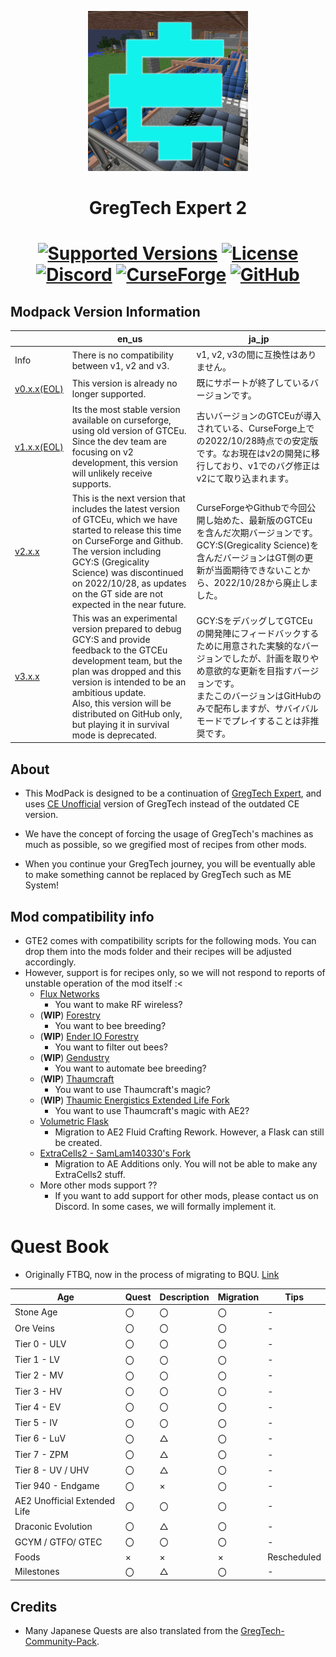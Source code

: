 <p align="center"><img src="https://github.com/GTModpackTeam/gregtech-expert-2/blob/main/overrides/config/txloader/load/custommainmenu/textures/logo.png" alt="Logo" width="256" height="256"></p>
<h1 align="center">GregTech Expert 2</h1>
<h1 align="center">
    <a href="https://www.curseforge.com/minecraft/modpacks/gregtech-expert-2"><img src="https://img.shields.io/badge/Available%20for-MC%201.12.2%20-informational?style=for-the-badge" alt="Supported Versions"></a>
    <a href="https://github.com/GTModpackTeam/gregtech-expert-2/blob/main/LICENSE"><img src="https://img.shields.io/github/license/GTModpackTeam/gregtech-expert-2?style=for-the-badge" alt="License"></a>
    <a href="https://discord.gg/xBwHpZyZdW"><img src="https://img.shields.io/discord/945647524855812176?color=5464ec&label=Discord&style=for-the-badge" alt="Discord"></a>
    <a href="https://www.curseforge.com/minecraft/modpacks/gregtech-expert-2"><img src="https://cf.way2muchnoise.eu/565238.svg?badge_style=for_the_badge" alt="CurseForge"></a>
    <a href="https://www.curseforge.com/minecraft/modpacks/gregtech-expert-2/releases"><img src="https://img.shields.io/github/downloads/GTModpackTeam/gregtech-expert-2/total?sort=semver&logo=github&label=&style=for-the-badge&color=2d2d2d&labelColor=545454&logoColor=FFFFFF" alt="GitHub"></a>
</h1>


## Modpack Version Information

|  | en_us | ja_jp |
| - | - | - |
| Info | There is no compatibility between v1, v2 and v3. | v1, v2, v3の間に互換性はありません。 |
| [v0.x.x(EOL)](/CHANGELOG_v0.md) | This version is already no longer supported. | 既にサポートが終了しているバージョンです。 |
| [v1.x.x(EOL)](/CHANGELOG_v1.md) | Its the most stable version available on curseforge, using old version of GTCEu. Since the dev team are focusing on v2 development, this version will unlikely receive supports. | 古いバージョンのGTCEuが導入されている、CurseForge上での2022/10/28時点での安定版です。なお現在はv2の開発に移行しており、v1でのバグ修正はv2にて取り込まれます。 |
| [v2.x.x](/CHANGELOG_v2.md) | This is the next version that includes the latest version of GTCEu, which we have started to release this time on CurseForge and Github.<br />The version including GCY:S (Gregicality Science) was discontinued on 2022/10/28, as updates on the GT side are not expected in the near future. | CurseForgeやGithubで今回公開し始めた、最新版のGTCEuを含んだ次期バージョンです。<br />GCY:S(Gregicality Science)を含んだバージョンはGT側の更新が当面期待できないことから、2022/10/28から廃止しました。 |
| [v3.x.x](/CHANGELOG_v3.md) | This was an experimental version prepared to debug GCY:S and provide feedback to the GTCEu development team, but the plan was dropped and this version is intended to be an ambitious update. <br />Also, this version will be distributed on GitHub only, but playing it in survival mode is deprecated. | GCY:SをデバッグしてGTCEuの開発陣にフィードバックするために用意された実験的なバージョンでしたが、計画を取りやめ意欲的な更新を目指すバージョンです。<br />またこのバージョンはGitHubのみで配布しますが、サバイバルモードでプレイすることは非推奨です。 |


## About

- This ModPack is designed to be a continuation of [GregTech Expert](https://www.curseforge.com/minecraft/modpacks/gregtech-expert), and uses [CE Unofficial](https://www.curseforge.com/minecraft/mc-mods/gregtech-ce-unofficial) version of GregTech instead of the outdated CE version.
- We have the concept of forcing the usage of GregTech's machines as much as possible, so we gregified most of recipes from other mods.

- When you continue your GregTech journey, you will be eventually able to make something cannot be replaced by GregTech such as ME System!


## Mod compatibility info

- GTE2 comes with compatibility scripts for the following mods. You can drop them into the mods folder and their recipes will be adjusted accordingly.
- However, support is for recipes only, so we will not respond to reports of unstable operation of the mod itself :<
    - [Flux Networks](https://www.curseforge.com/minecraft/mc-mods/flux-networks)
        - You want to make RF wireless?
    - (**WIP**) [Forestry](https://www.curseforge.com/minecraft/mc-mods/forestry)
        - You want to bee breeding?
    - (**WIP**) [Ender IO Forestry](https://www.curseforge.com/minecraft/mc-mods/ender-io-forestry)
        - You want to filter out bees?
    - (**WIP**) [Gendustry](https://www.curseforge.com/minecraft/mc-mods/gendustry)
        - You want to automate bee breeding?
    - (**WIP**) [Thaumcraft](https://www.curseforge.com/minecraft/mc-mods/thaumcraft)
        - You want to use Thaumcraft's magic?
    - (**WIP**) [Thaumic Energistics Extended Life Fork](https://www.curseforge.com/minecraft/mc-mods/thaumic-energistics-extended-life-fork)
        - You want to use Thaumcraft's magic with AE2?
    - [Volumetric Flask](https://www.curseforge.com/minecraft/mc-mods/volumetric-flask)
        - Migration to AE2 Fluid Crafting Rework. However, a Flask can still be created.
    - [ExtraCells2 - SamLam140330's Fork](https://www.curseforge.com/minecraft/mc-mods/extra-cells-2-samlam140330s-fork)
        - Migration to AE Additions only. You will not be able to make any ExtraCells2 stuff.
    - More other mods support ??
        - If you want to add support for other mods, please contact us on Discord. In some cases, we will formally implement it.


# Quest Book
- Originally FTBQ, now in the process of migrating to BQU. [Link](https://github.com/GTModpackTeam/GregTech-Expert-2-FTBQuestBook)

| Age | Quest | Description | Migration | Tips |
| ---- | ---- | ---- | ---- | --- |
| Stone Age | 〇 | 〇 | 〇 | - |
| Ore Veins | 〇 | 〇 | 〇 | - |
| Tier 0 - ULV | 〇 | 〇 | 〇 | - |
| Tier 1 - LV | 〇 | 〇 | 〇 | - |
| Tier 2 - MV | 〇 | 〇 | 〇 | - |
| Tier 3 - HV | 〇 | 〇 | 〇 | - |
| Tier 4 - EV | 〇 | 〇 | 〇 | - |
| Tier 5 - IV | 〇 | 〇 | 〇 | - |
| Tier 6 - LuV | 〇 | △ | 〇 | - |
| Tier 7 - ZPM | 〇 | △ | 〇 | - |
| Tier 8 - UV / UHV | 〇 | △ | 〇 | - |
| Tier 940 - Endgame | 〇 | × | 〇 | - |
| AE2 Unofficial Extended Life | 〇 | 〇 | 〇 | - |
| Draconic Evolution | 〇 | △ | 〇 | - |
| GCYM / GTFO/ GTEC | 〇 | 〇 | 〇 | - |
| Foods | × | × | × | Rescheduled |
| Milestones | 〇 | △ | 〇 | - |


## Credits

- Many Japanese Quests are also translated from the [GregTech-Community-Pack](https://github.com/GregTechCEu/GregTech-Community-Pack).
